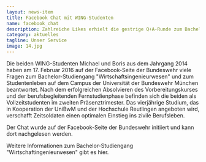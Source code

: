 ```yaml
---
layout: news-item
title: Facebook Chat mit WING-Studenten
name: facebook_chat
description: Zahlreiche Likes erhielt die gestrige Q+A-Runde zum Bachelor-Studiengang "Wirtschaftsingenieurwesen" auf der Facebook-Seite der Bundeswehr.
category: aktuelles
tagline: Unser Service
image: 14.jpg
---
```


Die beiden WING-Studenten Michael und Boris aus dem Jahrgang 2014 haben am 17. Februar 2016 auf der Facebook-Seite der Bundeswehr viele Fragen zum Bachelor-Studiengang "Wirtschaftsingenieurwesen" und zum Studentenleben auf dem Campus der Universität der Bundeswehr München beantwortet. Nach dem erfolgreichen Absolvieren des Vorbereitungskurses und der berufsbegleitenden Fernstudienphase befinden sich die beiden als Vollzeitstudenten im zweiten Präsenztrimester. Das vierjährige Studium, das in Kooperation der UniBwM und der Hochschule Reutlingen angeboten wird, verschafft Zeitsoldaten einen optimalen Einstieg ins zivile Berufsleben.

Der Chat wurde auf der Facebook-Seite der Bundeswehr initiiert und kann dort nachgelesen werden.

Weitere Informationen zum Bachelor-Studiengang "Wirtschaftingenieurwesen" gibt es hier.